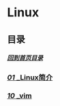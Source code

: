 # Linux

## 目录

##### [回到首页目录](/README.md)

### [_01_ _Linux简介](./01_Linux简介.md)

### [_10_ _vim](./10_vim.md)